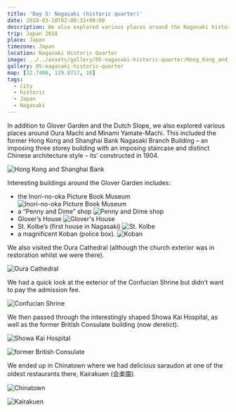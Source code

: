 ```yaml
---
title: 'Day 5: Nagasaki (historic quarter)'
date: 2018-03-10T02:00:31+00:00
description: We also explored various places around the Nagasaki historic quarter including Oura Machi and Minami Yamate-Machi.
trip: Japan 2018
place: Japan
timezone: Japan
location: Nagasaki Historic Quarter
image: ../../assets/gallery/05-nagasaki-historic-quarter/Hong_Kong_and_Shanghai_Bank_7.jpeg
gallery: 05-nagasaki-historic-quarter
map: [32.7406, 129.8717, 16]
tags:
  - city
  - historic
  - Japan
  - Nagasaki
---
```


In addition to Glover Garden and the Dutch Slope, we also explored various places around Oura Machi and Minami Yamate-Machi. This included the former Hong Kong and Shanghai Bank Nagasaki Branch Building &#8211; an imposing three storey building with an imposing staircase and distinct Chinese architecture style &#8211; its&#8217; constructed in 1904.

![Hong Kong and Shanghai Bank](../../assets/gallery/05-nagasaki-historic-quarter/Hong_Kong_and_Shanghai_Bank_7.jpeg)

Interesting buildings around the Glover Garden includes:

- the Inori-no-oka Picture Book Museum
  ![Inori-no-oka Picture Book Museum](../../assets/gallery/05-nagasaki-historic-quarter/Chris,Inori_no_oka_Picture_book_museum.jpeg)
- a &#8220;Penny and Dime&#8221; shop
  ![Penny and Dime shop](../../assets/gallery/05-nagasaki-historic-quarter/Zippo.jpeg)
- Glover&#8217;s House
  ![Glover's House](../../assets/gallery/05-nagasaki-historic-quarter/Glovers_House.jpeg)
- St. Kolbe&#8217;s (first house in Nagasaki)
  ![St. Kolbe](../../assets/gallery/05-nagasaki-historic-quarter/St_Kolbes.jpeg)
- a magnificent Koban (police box).
  ![Koban](../../assets/gallery/05-nagasaki-historic-quarter/Koban.jpeg)

We also visited the Oura Cathedral (although the church exterior was in restoration whilst we were there).

![Oura Cathedral](../../assets/gallery/05-nagasaki-historic-quarter/Oura_Cathedral.jpeg)

We had a quick look at the exterior of the Confucian Shrine but didn&#8217;t want to pay the admission fee.

![Confucian Shrine](../../assets/gallery/05-nagasaki-historic-quarter/Confucian_Shrine_and_museum.jpeg)

We then passed through the interestingly shaped Showa Kai Hospital, as well as the former British Consulate building (now derelict).

![Showa Kai Hospital](../../assets/gallery/05-nagasaki-historic-quarter/Showakai_Hospital.jpeg)

![former British Consulate](../../assets/gallery/05-nagasaki-historic-quarter/Former-British_Consulate_1.jpeg)

We ended up in Chinatown where we had delicious saraudon at one of the oldest restaurants there, Kairakuen (会楽園).

![Chinatown](../../assets/gallery/05-nagasaki-historic-quarter/Chinatown_Gate.jpeg)

![Kairakuen](../../assets/gallery/05-nagasaki-historic-quarter/Kairakuen.jpeg)

